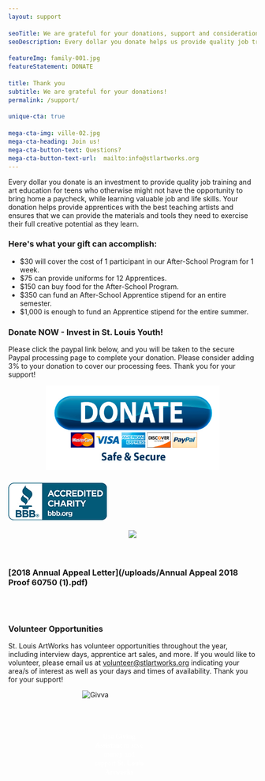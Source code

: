 ```yaml
---
layout: support

seoTitle: We are grateful for your donations, support and consideration
seoDescription: Every dollar you donate helps us provide quality job training and art education for teens who otherwise might not have the opportunity to bring home a paycheck and learn valuable job and life skills at the same time.

featureImg: family-001.jpg
featureStatement: DONATE

title: Thank you
subtitle: We are grateful for your donations!
permalink: /support/

unique-cta: true

mega-cta-img: ville-02.jpg
mega-cta-heading: Join us!
mega-cta-button-text: Questions?
mega-cta-button-text-url:  mailto:info@stlartworks.org
---
```


Every dollar you donate is an investment to provide quality job training and art education for teens who otherwise might not have the opportunity to bring home a paycheck, while learning valuable job and life skills. Your donation helps provide apprentices with the best teaching artists and ensures that we can provide the materials and tools they need to exercise their full creative potential as they learn.

### Here's what your gift can accomplish:

* $30 will cover the cost of 1 participant in our After-School Program for 1 week.
* $75 can provide uniforms for 12 Apprentices.
* $150 can buy food for the After-School Program.
* $350 can fund an After-School Apprentice stipend for an entire semester.
* $1,000 is enough to fund an Apprentice stipend for the entire summer.

### Donate NOW - Invest in St. Louis Youth!

Please click the paypal link below, and you will be taken to the secure Paypal processing page to complete your donation. Please consider adding 3% to your donation to cover our processing fees. Thank you for your support!

<center><a href="https://www.paypal.com/cgi-bin/webscr?cmd=_s-xclick&amp;hosted_button_id=2R55J3XLQZYWL"><img border="0" alt="Donate2STLArtWorks" width="353" height="171" src="/images/PayPalDonateButton.jpg" /></a></center>

### [![Better Business Bureau logo](/uploads/versions/bbblogobluesm---&#40;----200-76&#41;---.jpg)](http://www.bbb.org/stlouis/business-reviews/charity-arts-and-culture/st-louis-artworks-in-saint-louis-mo-310482094)

<center><a target="_blank" href="http://www.guidestar.org/organizations/43-1735450/st-louis-artworks.aspx"><img src="http://widgets.guidestar.org/gximage2?o=7661363&amp;l=v4" /></a></center>

<center>&nbsp;</center>

<center>&nbsp;</center>

### [2018 Annual Appeal Letter](/uploads/Annual Appeal 2018 Proof 60750 (1).pdf)

<center>&nbsp;</center>

<center>&nbsp;</center>

### Volunteer Opportunities

St. Louis ArtWorks has volunteer opportunities throughout the year, including interview days, apprentice art sales, and more. If you would like to volunteer, please email us at [volunteer@stlartworks.org](mailto:volunteer@stlartworks.org) indicating your area/s of interest as well as your days and times of availability. Thank you for your support!

<div style="text-align:center;"><style type="text/css">@font-face{font-family:"GothamBookRegular"; src:url("https://product.givingassistant.org/branding/fonts/gotham-book.eot"); src:url("https://product.givingassistant.org/branding/fonts/gotham-book.eot") format("embedded-opentype"), url("https://product.givingassistant.org/branding/fonts/gotham-book.woff") format("woff"), url("https://product.givingassistant.org/branding/fonts/gotham-book.ttf") format("truetype"); }@font-face{font-family:"GothamBoldRegular"; src:url("https://product.givingassistant.org/branding/fonts/gotham-bold.eot"); src:url("https://product.givingassistant.org/branding/fonts/gotham-bold.eot") format("embedded-opentype"), url("https://product.givingassistant.org/branding/fonts/gotham-bold.woff") format("woff"), url("https://product.givingassistant.org/branding/fonts/gotham-bold.ttf") format("truetype");}</style><div style="height:250px; width:300px; position:relative; text-decoration:none !important; margin-bottom:15px;"><a href="https://givingassistant.org/np#st-louis-artworks"><img alt="Givva" title="Donate to St. Louis Artworks" style="position:absolute;" src="https://product.givingassistant.org/ngo/badges/v1/Giving_Assistant_lg_Color_Background.png" /></a><div style="z-index:100; color:white; font-size:14px; font-family:GothamBookRegular; display:inline-block; padding:0 24px; position:absolute; top:85px; text-align:center; line-height:18px;">Use <a style="color:inherit; text-decoration:inherit;" href="https://givingassistant.org/"><b style="font-family:GothamBoldRegular;">Giving Assistant</b></a> to save money and support <b style="font-family:GothamBoldRegular;">St. Louis Artworks</b></div></div></div>